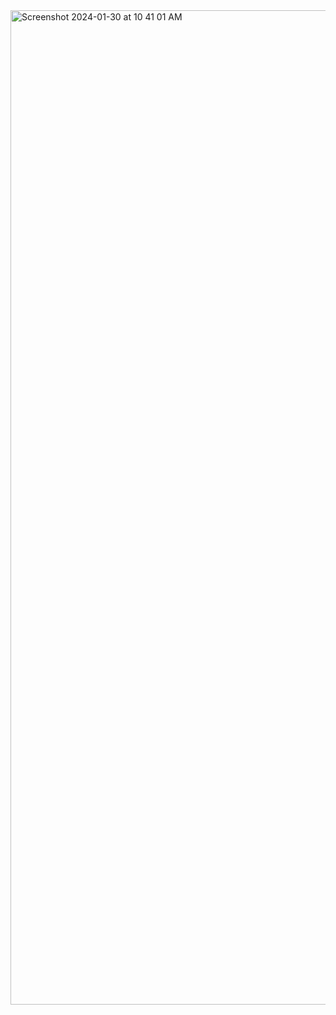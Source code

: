<img width="1591" alt="Screenshot 2024-01-30 at 10 41 01 AM" src="https://github.com/VitaliPri/Cappadocia/assets/101225909/2a10619a-c8dc-4cfe-8f3f-d90272deebe1">
